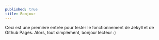 ```yaml
---
published: true
title: Bonjour
---
```


Ceci est une première entrée pour tester le fonctionnement
de Jekyll et de Github Pages. Alors, tout simplement, bonjour lecteur :)